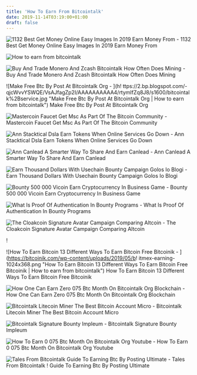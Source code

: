 ```yaml
---
title: 'How To Earn From Bitcointalk'
date: 2019-11-14T03:19:00+01:00
draft: false
---
```


![1132 Best Get Money Online Easy Images In 2019 Earn Money From - ](https://i.pinimg.com/236x/85/25/4a/85254a816df02581cb529f2346be9c91.jpg "1132 Best Get Money Online Easy Images In 2019 Earn Money From | How to earn from bitcointalk") 1132 Best Get Money Online Easy Images In 2019 Earn Money From

![How to earn from bitcointalk](https://cdn-images-1.medium.com/max/1600/1*VAkEC1WaDlMuEEhWkZTRaQ.png "How to earn from bitcointalk") 

![Buy And Trade Monero And Zcash Bitcointalk How Often Does Mining - ](https://cdn-images-1.medium.com/max/1353/1*yvSM_vUy-5GzfLG5Wv5jBg.png "Buy And Trade Monero And Zcash Bitcointalk How Often Does Mining | How to earn from bitcointalk") Buy And Trade Monero And Zcash Bitcointalk How Often Does Mining

![Make Free Btc By Post At Bitcointalk Org - ](h!   ttps://2.bp.blogspot.com/-qjcWvvYSWQE/VsAJfagZp2I/AAAAAAAAAA4/rtymIfZq8J8/s1600/bitcointalk%2Bservice.jpg "Make Free Btc By Post At Bitcointalk Org | How to earn from bitcointalk") Make Free Btc By Post At Bitcointalk Org

![Mastercoin Faucet Get Msc As Part Of The Bitcoin Community - ](http://mastercoin-faucet.com/img/token-in-bitcointalk-profile.png "Mastercoin Faucet Get Msc As Part Of The Bitcoin Community | How to earn from bitcointalk") Mastercoin Faucet Get Msc As Part Of The Bitcoin Community

![Ann Stacktical Dsla Earn Tokens When Online Services Go Down - ](https://ip.bitcointalk.org/?u=https%3A%2F%2Fstorage.googleapis.com%2Fstacktical-public%2Fstacktical_dsla-circular_economy_diagram.png&t=603&c=7D0JB6YYigYvXA "Ann Stacktical Dsla E!   arn Tokens When Online Services Go Down | How to earn from bit!   cointalk") Ann Stacktical Dsla Earn Tokens When Online Services Go Down

![Ann Canlead A Smarter Way To Share And Earn Canlead - ](https://ip.bitcointalk.org/?u=https%3A%2F%2Fi.imgur.com%2FjmWN5fn.jpg&t=603&c=-EYeD1XJVtOwbA "Ann Canlead A Smarter Way To Share And Earn Canlead | How to earn from bitcointalk") Ann Canlead A Smarter Way To Share And Earn Canlead

![Earn Thousand Dollars With Usechain Bounty Campaign Golos Io Blogi - ](https://images.golos.io/DQmPowa1KYGVWp7DZPKobRKJEpzYkwJfdyqLQukDe9LhDkH/image.png "Earn Thousand Dollars With Usechain Bounty Campaign Golos Io Blogi | How to earn from bitcointalk") Earn Thousand Dollars With Usechain Bounty Campaign Golos Io Blogi

![Bounty 500 000 Vicoin Earn Cryptocurrency In Business Game - ](https://ip.bitcointalk.org/?u=https%3A%2F%2Fi.imgur.com%2FxyowdFw.jpg&t=603&c=1FWg-mWlr3tkWA "Bounty 500 000 Vicoin Earn Cryptocurrency In Business Game | How to earn from bitcointalk") Bounty 500 000 Vicoin Earn Cryptocurrency In Business Game

![What Is Proof Of Authentication In Bounty Programs - ](https://miro.medium.com/max/1200/1*n6zqnewqURT7FiwS1deiVA.jpeg "What Is Proof Of Authentication In Bounty Programs | How to earn from bitcointalk") What Is Proof Of Authentication In Bounty Programs

![The Cloakcoin Signature Avatar Campaign Comparing Altcoin - ](https://internetcoin.files.wordpress.com/2016/05/cloakcoin_logo_zps4tvj9kne.png?w=510&h=416&crop=1 "The Cloakcoin Signature Avatar Campaign Comparing Altcoin | How to earn from bitcointalk") The Cloakcoin Signature Avatar Campaign Comparing Altcoin

!

![How To Earn Bitcoin 13 Different Ways To Earn Bitcoin Free Bitcoinik - ](https://bitcoinik.com/wp-content/uploads/2019/05/b!   itmex-earning-1024x368.png "How To Earn Bitcoin 13 Different Ways To Earn Bitcoin Free Bitcoinik | How to earn from bitcointalk") How To Earn Bitcoin 13 Different Ways To Earn Bitcoin Free Bitcoinik

![How One Can Earn Zero 075 Btc Month On Bitcointalk Org Blockchain - ](https://upcrypto.org/wp-content/uploads/2019/05/how-to-earn-0-075-btc-month-on-bitcointalk-org-660x330.jpg "How One Can Earn Zero 075 Btc Month On Bitcointalk Org Blockchain | How to earn from bitcointalk") How One Can Earn Zero 075 Btc Month On Bitcointalk Org Blockchain

![Bitcointalk Litecoin Miner The Best Bitcoin Account Micro - ](https://www.dashforcenews.com/wp-content/uploads/2017/09/pos-btc.png "Bitcointalk Litecoin Miner The Best Bitcoin Account M!   icro | How to earn from bitcointalk") Bitcointalk Litecoin Miner The Best Bitcoin Account Micro

![Bitcointalk Signature Bounty Impleum - ](https://impleum.com/wp-content/uploads/2018/08/signature_news-1-1440x1080.png "Bitcointalk Signature Bounty Impleum | How to earn from bitcointalk") Bitcointalk Signature Bounty Impleum

![How To Earn 0 075 Btc Month On Bitcointalk Org Youtube - ](https://i.ytimg.com/vi/MTWCmNYLvRU/hqdefault.jpg "How To Earn 0 075 Btc Month On Bitcointalk Org Youtube | How to earn from bitcointalk") How To Earn 0 075 Btc Month On Bitcointalk Org Youtube

![Tales From Bitcointalk Guide To Earning Btc By Posting Ultimate - ](https://steemitimages.com/640x0/https://i.imgur.com/8dqRAQR.png "Tales From Bitcointalk Guide To Earning Btc By Posti!   ng Ultimate | How to earn from bitcointalk") Tales From Bitcointalk ! Guide To Earning Btc By Posting Ultimate